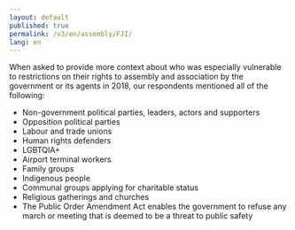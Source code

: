 ```yaml
---
layout: default
published: true
permalink: /v3/en/assembly/FJI/
lang: en
---
```


When asked to provide more context about who was especially vulnerable to restrictions on their rights to assembly and association by the government or its agents in 2018, our respondents mentioned all of the following:
-	Non-government political parties, leaders, actors and supporters
-	Opposition political parties
-	Labour and trade unions
-	Human rights defenders
-	LGBTQIA+
-	Airport terminal workers
-	Family groups
-	Indigenous people
-	Communal groups applying for charitable status
-	Religious gatherings and churches
-	The Public Order Amendment Act enables the government to refuse any march or meeting that is deemed to be a threat to public safety

